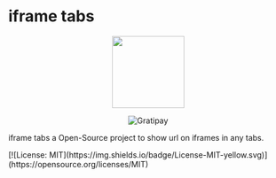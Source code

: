 iframe tabs
============
<p align="center">
    <img src="logo"
         height="130">
</p>
<p align="center">
        <img src="https://img.shields.io/badge/License-MIT-yellow.svg"
             alt="Gratipay">
    </a>
</p>

iframe tabs a Open-Source project to show url on iframes in any tabs.

<p align=“center”>
[![License: MIT](https://img.shields.io/badge/License-MIT-yellow.svg)](https://opensource.org/licenses/MIT)
</p>

